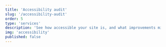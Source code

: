 ```yaml
---
title: 'Accessibility audit'
slug: '/accessibility-audit'
order: 5
type: 'services'
description: 'See how accessible your site is, and what improvements might be needed to make it more WCAG compliant.'
img: 'accessibility'
published: false
---
```

